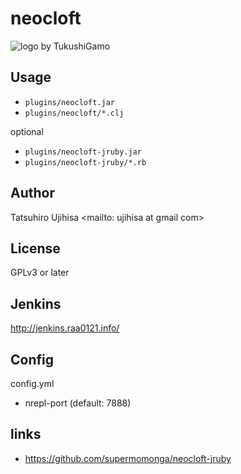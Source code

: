# neocloft

![logo by TukushiGamo](http://cache.gyazo.com/adfe4c4f5d6889ae9d4780b9d3a31003.png)

## Usage

* `plugins/neocloft.jar`
* `plugins/neocloft/*.clj`

optional

* `plugins/neocloft-jruby.jar`
* `plugins/neocloft-jruby/*.rb`

## Author

Tatsuhiro Ujihisa <mailto: ujihisa at gmail com>

## License

GPLv3 or later

## Jenkins

<http://jenkins.raa0121.info/>

## Config

config.yml

* nrepl-port (default: 7888)

## links

* <https://github.com/supermomonga/neocloft-jruby>
